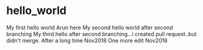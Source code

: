 # hello_world
My first hello world
Arun here
My second hello world after second branching
My third hello after second branching...i created pull request..but didn't merge.
After a long time Nov2018
One more edit Nov2018
